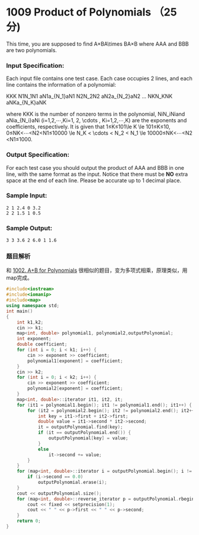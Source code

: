 # 1009 Product of Polynomials （25 分)

This time, you are supposed to find A×BA\\times BA×B where AAA and BBB are two polynomials.

### Input Specification:

Each input file contains one test case. Each case occupies 2 lines, and each line contains the information of a polynomial:

KKK N1N_1N​1​​ aN1a_{N_1}a​N​1​​​​ N2N_2N​2​​ aN2a_{N_2}a​N​2​​​​ ... NKN_KN​K​​ aNKa_{N_K}a​N​K​​​​

where KKK is the number of nonzero terms in the polynomial, NiN_iN​i​​ and aNia_{N_i}a​N​i​​​​ (i=1,2,⋯,Ki=1, 2, \\cdots , Ki=1,2,⋯,K) are the exponents and coefficients, respectively. It is given that 1≤K≤101\\le K \\le 101≤K≤10, 0≤NK<⋯<N2<N1≤10000 \\le N\_K < \\cdots < N\_2 < N_1 \\le 10000≤N​K​​<⋯<N​2​​<N​1​​≤1000.

### Output Specification:

For each test case you should output the product of AAA and BBB in one line, with the same format as the input. Notice that there must be **NO** extra space at the end of each line. Please be accurate up to 1 decimal place.

### Sample Input:

    2 1 2.4 0 3.2
    2 2 1.5 1 0.5
    

### Sample Output:

    3 3 3.6 2 6.0 1 1.6

### 题目解析

和 [1002. A+B for Polynomials](https://github.com/kurong00/PAT/blob/master/1002.%20A%2BB%20for%20Polynomials.md) 很相似的题目，变为多项式相乘，原理类似，用map完成。

```C++
#include<iostream>
#include<iomanip>
#include<map>
using namespace std;
int main()
{
	int k1,k2; 
	cin >> k1;
	map<int, double> polynomial1, polynomial2,outputPolynomial;
	int exponent;
	double coefficient;
	for (int i = 0; i < k1; i++) {
		cin >> exponent >> coefficient;
		polynomial1[exponent] = coefficient;
	}
	cin >> k2;
	for (int i = 0; i < k2; i++) {
		cin >> exponent >> coefficient;
		polynomial2[exponent] = coefficient;
	}
	map<int, double>::iterator it1, it2, it;
	for (it1 = polynomial1.begin(); it1 != polynomial1.end(); it1++) {
		for (it2 = polynomial2.begin(); it2 != polynomial2.end(); it2++) {
			int key = it1->first + it2->first;
			double value = it1->second * it2->second;
			it = outputPolynomial.find(key);
			if (it == outputPolynomial.end()) {
				outputPolynomial[key] = value;
			}
			else
				it->second += value;
		}
	}
	for (map<int, double>::iterator i = outputPolynomial.begin(); i != outputPolynomial.end(); i++) {
		if (i->second == 0.0)
			outputPolynomial.erase(i);
	}
	cout << outputPolynomial.size();
	for (map<int, double>::reverse_iterator p = outputPolynomial.rbegin(); p != outputPolynomial.rend(); p++) {
		cout << fixed << setprecision(1);
		cout << " " << p->first << " " << p->second;
	}
	return 0;
}
```